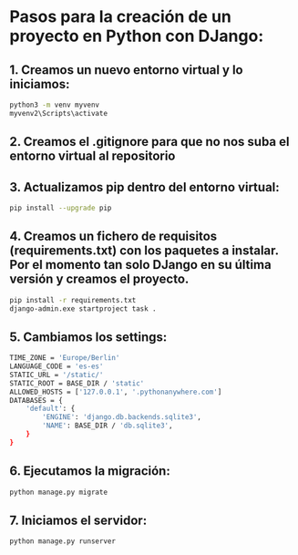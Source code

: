 # Pasos para la creación de un proyecto en Python con DJango:

## 1. Creamos un nuevo entorno virtual y lo iniciamos:
```bash
python3 -m venv myvenv
myvenv2\Scripts\activate
```
## 2. Creamos el .gitignore para que no nos suba el entorno virtual al repositorio
## 3. Actualizamos pip dentro del entorno virtual:
```bash
pip install --upgrade pip
```
## 4. Creamos un fichero de requisitos (requirements.txt) con los paquetes a instalar. Por el momento tan solo DJango en su última versión y creamos el proyecto.
```bash
pip install -r requirements.txt
django-admin.exe startproject task .
```
## 5. Cambiamos los settings:
```bash
TIME_ZONE = 'Europe/Berlin'
LANGUAGE_CODE = 'es-es'
STATIC_URL = '/static/'
STATIC_ROOT = BASE_DIR / 'static'
ALLOWED_HOSTS = ['127.0.0.1', '.pythonanywhere.com']
DATABASES = {
    'default': {
        'ENGINE': 'django.db.backends.sqlite3',
        'NAME': BASE_DIR / 'db.sqlite3',
    }
}
```
## 6. Ejecutamos la migración:
```bash
python manage.py migrate
```
## 7. Iniciamos el servidor:
```bash
python manage.py runserver
```
